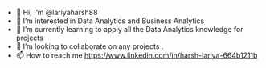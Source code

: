 - 👋 Hi, I’m @lariyaharsh88
- 👀 I’m interested in Data Analytics and Business Analytics
- 🌱 I’m currently learning to apply all the Data Analytics knowledge for  projects
- 💞️ I’m looking to collaborate on any projects .
- 📫 How to reach me https://www.linkedin.com/in/harsh-lariya-664b1211b

<!---
lariyaharsh88/lariyaharsh88 is a ✨ special ✨ repository because its `README.md` (this file) appears on your GitHub profile.
You can click the Preview link to take a look at your changes.
--->
